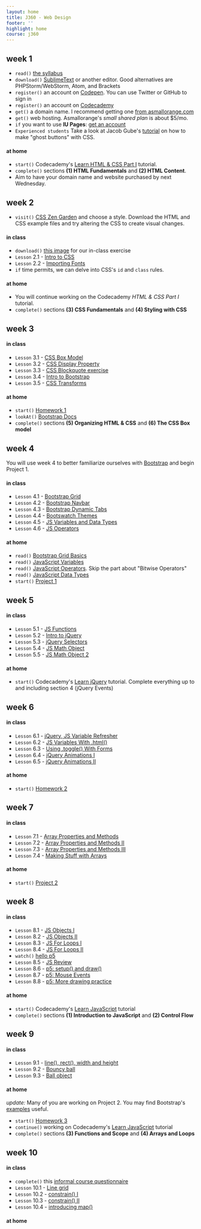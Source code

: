 ```yaml
---
layout: home
title: J360 - Web Design
footer: ''
highlight: home
course: j360
---
```

## week 1
 * `read()` [the syllabus]({{site.baseurl}}/j360/docs/web-syllabus.pdf)
 * `download()` [SublimeText](https://www.sublimetext.com) or another editor. Good alternatives are PHPStorm/WebStorm, Atom, and Brackets
 * `register()` an account on [Codepen](http://codepen.io/). You can use Twitter or GitHub to sign in
 * `register()` an account on [Codecademy](https://www.codecademy.com/learn)
 * `get()` a domain name. I recommend getting one [from asmallorange.com](http://asmallorange.com)
 * `get()` web hosting. Asmallorange's _small shared plan_ is about $5/mo.
 * `if` you want to use __IU Pages__: [get an account](https://access.iu.edu/Accounts)
 * `Experienced students` Take a look at Jacob Gube's [tutorial](http://sixrevisions.com/css/ghost-buttons/) on how to make "ghost buttons" with CSS.

#### at home
 * `start()` Codecademy's [Learn HTML & CSS Part I](https://www.codecademy.com/learn/learn-html-css) tutorial.
 * `complete()` sections __(1) HTML Fundamentals__ and __(2) HTML Content__.
 * Aim to have your domain name and website purchased by next Wednesday.

## week 2
 * `visit()` [CSS Zen Garden](http://www.csszengarden.com/218/) and choose a style. Download the HTML and CSS example files and try altering the CSS to create visual changes.

#### in class
 * `download()` [this image](http://imgur.com/a/52JLv) for our in-class exercise
 * `Lesson` 2.1 - [Intro to CSS](http://codepen.io/novonagu/pen/bgBRJG)
 * `Lesson` 2.2 - [Importing Fonts](http://codepen.io/novonagu/pen/BpQdJK)
 * `if` time permits, we can delve into CSS's `id` and `class` rules.

#### at home
 * You will continue working on the Codecademy _HTML & CSS Part I_ tutorial.
 * `complete()` sections __(3) CSS Fundamentals__ and __(4) Styling with CSS__

## week 3
#### in class
 * `Lesson` 3.1 - [CSS Box Model](https://codepen.io/novonagu/pen/GrmWKx)
 * `Lesson` 3.2 - [CSS Display Property](https://codepen.io/novonagu/pen/BpRWaO)
 * `Lesson` 3.3 - [CSS Blockquote exercise](http://codepen.io/novonagu/pen/VPzPEv)
 * `Lesson` 3.4 - [Intro to Bootstrap](https://codepen.io/novonagu/pen/gwmVpN)
 * `Lesson` 3.5 - [CSS Transforms](https://codepen.io/novonagu/pen/qajAYy)

#### at home
 * `start()` [Homework 1](docs/hw1.html)
 * `lookAt()` [Bootstrap Docs](http://getbootstrap.com/)
 * `complete()` sections __(5) Organizing HTML & CSS__ and __(6) The CSS Box model__

## week 4
You will use week 4 to better familiarize ourselves with [Bootstrap](http://getbootstrap.com/) and begin Project 1.

#### in class
 * `Lesson` 4.1 - [Bootstrap Grid](http://codepen.io/novonagu/pen/RKxrBR)
 * `Lesson` 4.2 - [Bootstrap Navbar](http://codepen.io/novonagu/pen/JEMGwP)
 * `Lesson` 4.3 - [Bootstrap Dynamic Tabs](http://codepen.io/novonagu/pen/pRpgMx)
 * `Lesson` 4.4 - [Bootswatch Themes](http://codepen.io/novonagu/pen/zNRmNX)
 * `Lesson` 4.5 - [JS Variables and Data Types](http://codepen.io/novonagu/pen/OWQBaQ)
 * `Lesson` 4.6 - [JS Operators](https://codepen.io/novonagu/pen/PGVmBX)

#### at home
 * `read()` [Bootstrap Grid Basics](http://www.w3schools.com/bootstrap/bootstrap_grid_basic.asp)
 * `read()` [JavaScript Variables](http://www.w3schools.com/js/js_variables.asp)
 * `read()` [JavaScript Operators](http://www.w3schools.com/js/js_operators.asp). Skip the part about "Bitwise Operators"
 * `read()` [JavaScript Data Types](http://www.w3schools.com/js/js_datatypes.asp)
 * `start()` [Project 1](docs/project1.html)

## week 5

#### in class
 * `Lesson` 5.1 - [JS Functions](http://codepen.io/novonagu/pen/mRKOvV)
 * `Lesson` 5.2 - [Intro to jQuery](http://codepen.io/novonagu/pen/dNKmaN)
 * `Lesson` 5.3 - [jQuery Selectors](http://codepen.io/novonagu/pen/JEZvpy)
 * `Lesson` 5.4 - [JS Math Object](http://codepen.io/novonagu/pen/qRMmdP)
 * `Lesson` 5.5 - [JS Math Object 2](http://codepen.io/novonagu/pen/rjZmxW)

#### at home
 * `start()` Codecademy's [Learn jQuery](https://www.codecademy.com/learn/jquery) tutorial. Complete everything up to and including section 4 (jQuery Events)

## week 6
#### in class
 * `Lesson` 6.1 - [jQuery, JS Variable Refresher](http://codepen.io/novonagu/pen/ggZoxr)
 * `Lesson` 6.2 - [JS Variables With .html()](http://codepen.io/novonagu/pen/bgOarq)
 * `Lesson` 6.3 - [Using .toggle() With Forms](http://codepen.io/novonagu/pen/RGYKwG)
 * `Lesson` 6.4 - [jQuery Animations I](http://codepen.io/novonagu/pen/QdobXJ)
 * `Lesson` 6.5 - [jQuery Animations II](http://codepen.io/novonagu/pen/OWqybo)

#### at home
 * `start()` [Homework 2](docs/hw2.html)

## week 7
#### in class
 * `Lesson` 7.1 - [Array Properties and Methods](http://codepen.io/novonagu/pen/BLgJJB)
 * `Lesson` 7.2 - [Array Properties and Methods II](http://codepen.io/novonagu/pen/MjMrBm)
 * `Lesson` 7.3 - [Array Properties and Methods III](http://codepen.io/novonagu/pen/WGqdBo)
 * `Lesson` 7.4 - [Making Stuff with Arrays](http://codepen.io/novonagu/pen/edwMQp)

#### at home
 * `start()` [Project 2](docs/project2.html)

<!-- * `Lesson` - [Using spectrum.js](http://codepen.io/novonagu/pen/vgqyeM) -->

## week 8
#### in class
 * `Lesson` 8.1 - [JS Objects I](http://codepen.io/novonagu/pen/VpYErp)
 * `Lesson` 8.2 - [JS Objects II](http://codepen.io/novonagu/pen/evmPyO)
 * `Lesson` 8.3 - [JS For Loops I](http://codepen.io/novonagu/pen/xqbyYV)
 * `Lesson` 8.4 - [JS For Loops II](http://codepen.io/novonagu/pen/OpPBQZ)
 * `watch()` [hello p5](http://hello.p5js.org/)
 * `Lesson` 8.5 - [JS Review](http://codepen.io/novonagu/pen/dOPOBw)
 * `Lesson` 8.6 - [p5: setup() and draw()](http://codepen.io/novonagu/pen/BQyLNw)
 * `Lesson` 8.7 - [p5: Mouse Events](http://codepen.io/novonagu/pen/PbwJQg)
 * `Lesson` 8.8 - [p5: More drawing practice](http://codepen.io/novonagu/pen/gLbXgp)

#### at home
 * `start()` Codecademy's [Learn JavaScript](https://www.codecademy.com/learn/learn-javascript) tutorial
 * `complete()` sections __(1) Introduction to JavaScript__ and __(2) Control Flow__

## week 9
#### in class
 * `Lesson` 9.1 - [line(), rect(), width and height](http://codepen.io/novonagu/pen/OpXjVZ)
 * `Lesson` 9.2 - [Bouncy ball](http://codepen.io/novonagu/pen/pebrgm)
 * `Lesson` 9.3 - [Ball object](http://codepen.io/novonagu/pen/WpxZaR)

#### at home
_update:_ Many of you are working on Project 2. You may find Bootstrap's [examples](http://getbootstrap.com/getting-started/#examples) useful.
 * `start()` [Homework 3](docs/hw3.html)
 * `continue()` working on Codecademy's [Learn JavaScript](https://www.codecademy.com/learn/learn-javascript) tutorial
 * `complete()` sections __(3) Functions and Scope__ and __(4) Arrays and Loops__

## week 10
#### in class
 * `complete()` this [informal course questionnaire](https://goo.gl/forms/HfCgkYp3UVX3MF4A3)
 * `Lesson` 10.1 - [Line grid](http://codepen.io/novonagu/pen/XMzjmb)
 * `Lesson` 10.2 - [constrain() I](http://codepen.io/novonagu/pen/wJPzmO)
 * `Lesson` 10.3 - [constrain() II](http://codepen.io/novonagu/pen/XMzjYN)
 * `Lesson` 10.4 - [introducing map()]()

#### at home



